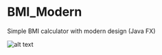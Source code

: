 # BMI_Modern
Simple BMI calculator with modern design (Java FX)

![alt text](https://i.imgur.com/LO75cGO.jpg)
